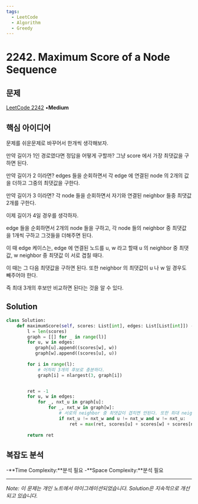 ```yaml
---
tags:
  - LeetCode
  - Algorithm
  - Greedy
---
```


# 2242. Maximum Score of a Node Sequence

## 문제

[LeetCode 2242](https://leetcode.com/problems/maximum-score-of-a-node-sequence/description/) •**Medium**

## 핵심 아이디어

문제를 쉬운문제로 바꾸어서 한개씩 생각해보자.

만약 길이가 1인 경로였다면 정답을 어떻게 구할까? 그냥 score 에서 가장 최댓값을 구하면 된다.

만약 길이가 2 이라면? edges 들을 순회하면서 각 edge 에 연결된 node 의 2개의 값을 더하고 그중의 최댓값을 구한다.

만약 길이가 3 이라면? 각 node 들을 순회하면서 자기와 연결된 neighbor 들중 최댓값 2개를 구한다.

이제 길이가 4일 경우를 생각하자.

edge 들을 순회하면서 2개의 node 들을 구하고, 각 node 들의 neighbor 중 최댓값 을 1개씩 구하고 그것들을 더해주면 된다.

이 때 edge 케이스는, edge 에 연결된 노드를 u, w 라고 할때 u 의 neighbor 중 최댓값, w neighbor 중 최댓값 이 서로 겹칠 때다.

이 때는 그 다음 최댓값을 구하면 된다. 또한 neighbor 의 최댓값이 u 나 w 일 경우도 빼주어야 한다.

즉 최대 3개의 후보만 비교하면 된다는 것을 알 수 있다.

## Solution

```python
class Solution:
    def maximumScore(self, scores: List[int], edges: List[List[int]]) -> int:
        l = len(scores)
        graph = [[] for _ in range(l)]
        for u, w in edges:
           graph[u].append((scores[w], w))
           graph[w].append((scores[u], u))
        
        for i in range(l):
            # 어차피 3개의 후보로 충분하다.
            graph[i] = nlargest(3, graph[i])


        ret = -1
        for u, w in edges:
            for _, nxt_u in graph[u]:
                for _, nxt_w in graph[w]:
                    # 서로의 neighbor 중 최댓값이 겹치면 안된다. 또한 최대 neighbor 가 u, w 일때도 무시한다.
                    if nxt_u != nxt_w and u != nxt_w and w != nxt_u:
                        ret = max(ret, scores[u] + scores[w] + scores[nxt_u] + scores[nxt_w])
            
        return ret
```

## 복잡도 분석

-**Time Complexity:**분석 필요
-**Space Complexity:**분석 필요

---

*Note: 이 문제는 개인 노트에서 마이그레이션되었습니다. Solution은 지속적으로 개선되고 있습니다.*
